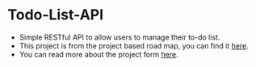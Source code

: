 # Todo-List-API
- Simple RESTful API to allow users to manage their to-do list.
- This project is from the project based road map, you can find it [here](https://roadmap.sh/backend/projects).
- You can read more about the project form [here](https://roadmap.sh/projects/todo-list-api).